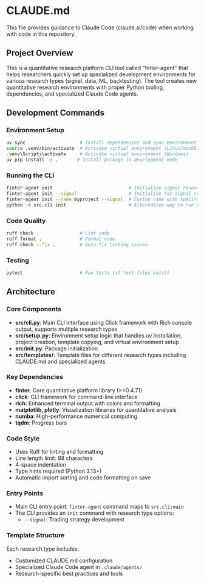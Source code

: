 # CLAUDE.md

This file provides guidance to Claude Code (claude.ai/code) when working with code in this repository.

## Project Overview

This is a quantitative research platform CLI tool called "finter-agent" that helps researchers quickly set up specialized development environments for various research types (signal, data, ML, backtesting). The tool creates new quantitative research environments with proper Python tooling, dependencies, and specialized Claude Code agents.

## Development Commands

### Environment Setup
```bash
uv sync                    # Install dependencies and sync environment
source .venv/bin/activate  # Activate virtual environment (Linux/macOS)
.venv\Scripts\activate     # Activate virtual environment (Windows)
uv pip install -e .       # Install package in development mode
```

### Running the CLI
```bash
finter-agent init                            # Initialize signal research environment (default)
finter-agent init --signal                   # Initialize for signal research
finter-agent init --name myproject --signal  # Custom name with specific type
python -m src.cli init                       # Alternative way to run during development
```

### Code Quality
```bash
ruff check .               # Lint code
ruff format .              # Format code
ruff check --fix .         # Auto-fix linting issues
```

### Testing
```bash
pytest                     # Run tests (if test files exist)
```

## Architecture

### Core Components
- **src/cli.py**: Main CLI interface using Click framework with Rich console output, supports multiple research types
- **src/setup.py**: Environment setup logic that handles uv installation, project creation, template copying, and virtual environment setup
- **src/__init__.py**: Package initialization
- **src/templates/**: Template files for different research types including CLAUDE.md and specialized agents

### Key Dependencies
- **finter**: Core quantitative platform library (>=0.4.71)
- **click**: CLI framework for command-line interface
- **rich**: Enhanced terminal output with colors and formatting
- **matplotlib, plotly**: Visualization libraries for quantitative analysis
- **numba**: High-performance numerical computing
- **tqdm**: Progress bars

### Code Style
- Uses Ruff for linting and formatting
- Line length limit: 88 characters
- 4-space indentation
- Type hints required (Python 3.13+)
- Automatic import sorting and code formatting on save

### Entry Points
- Main CLI entry point: `finter-agent` command maps to `src.cli:main`
- The CLI provides an `init` command with research type options:
  - `--signal`: Trading strategy development

### Template Structure
Each research type includes:
- Customized CLAUDE.md configuration
- Specialized Claude Code agent in `.claude/agents/`
- Research-specific best practices and tools